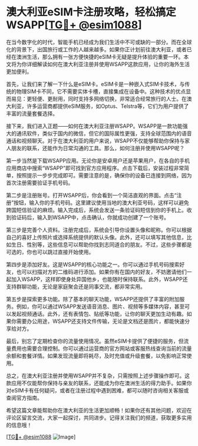 # 澳大利亚eSIM卡注册攻略，轻松搞定WSAPP[[TG💪+ @esim1088](https://t.me/s/esim1088)]

在当今数字化的时代，智能手机已经成为我们生活中不可或缺的一部分。而在全球化的背景下，出国旅行或工作的人越来越多。如果你正计划前往澳大利亚，或者已经在澳洲生活，那么拥有一张方便快捷的eSIM卡无疑是提升体验的重要一环。本文将为你详细解读如何在澳大利亚注册并使用WSAPP这款应用，让你的海外生活更加便利。

首先，让我们来了解一下什么是eSIM卡。eSIM卡是一种嵌入式SIM卡技术，与传统的物理SIM卡不同，它不需要实体卡槽，直接集成在设备中。这种技术的优点显而易见：更轻便、更耐用，同时支持多网络切换，非常适合经常旅行的人士。在澳大利亚，许多运营商都提供eSIM服务，如Optus、Telstra等，它们为用户提供了丰富的流量套餐选择。

接下来，我们进入正题——如何在澳大利亚注册WSAPP。WSAPP是一款功能强大的通讯软件，类似于国内的微信，但它的国际属性更强，支持全球范围内的语音通话和视频聊天。对于在澳大利亚的用户来说，WSAPP不仅能够帮助你保持与家人朋友的联系，还能作为日常沟通的工具。那么，如何注册并使用WSAPP呢？

第一步当然是下载WSAPP应用。无论你是安卓用户还是苹果用户，在各自的手机应用商店中搜索“WSAPP”即可找到官方应用程序。点击下载后，安装过程非常简单，按照提示一步步完成即可。需要注意的是，确保你的设备已连接到网络，因为首次注册需要验证手机号码。

第二步是注册账号。打开WSAPP后，你会看到一个简洁直观的界面。点击“注册”按钮，输入你的手机号码。这里建议使用当地的澳大利亚号码，这样可以避免跨国短信验证的麻烦。输入完成后，系统会发送一条验证码短信到你的手机上。收到验证码后，输入到WSAPP中，点击确认，你就成功创建了一个账号。

第三步是完善个人资料。注册完成后，系统会引导你设置头像和昵称。你可以根据自己的喜好上传照片或选择系统提供的默认头像。此外，还可以填写其他信息，比如生日、性别等，这些信息可以帮助你找到志同道合的朋友。不过，这些步骤都是可选的，你也可以跳过直接开始使用。

第四步是添加好友。这是WSAPP的核心功能之一。你可以通过手机号码搜索好友，也可以扫描对方的二维码进行添加。如果你有在国内的好友，不妨邀请他们一起加入WSAPP，这样即使身处异国他乡，也能随时保持联系。此外，WSAPP还支持群聊功能，无论是家庭聚会还是同事交流，都非常实用。

第五步是探索更多功能。除了基本的聊天功能，WSAPP还提供了丰富的附加服务。例如，你可以通过WSAPP发送语音消息、图片、视频等多媒体内容，甚至可以发起视频通话。此外，还有表情包、贴纸等功能，让你的聊天更加生动有趣。如果你需要办公用途，WSAPP还支持文件传输，无论是文档还是图片，都能快速分享给对方。

最后，别忘了定期检查你的流量使用情况。虽然eSIM卡提供了便捷的服务，但流量费用也需要合理控制。你可以通过运营商的官方网站或客服热线查询当前的流量余额和套餐详情。如果发现流量即将耗尽，及时充值或升级套餐，以免影响正常使用。

总之，在澳大利亚注册并使用WSAPP并不复杂，只需按照上述步骤操作即可。这款应用不仅能帮你保持与亲友的联系，还能成为你在澳洲生活的得力助手。如果你对eSIM卡有任何疑问，或者在注册过程中遇到困难，都可以随时咨询相关客服或查阅官方指南。

希望这篇文章能帮助你在澳大利亚的生活更加顺畅！如果你还有其他问题，欢迎在评论区留言交流，大家一起探讨，共同进步。记得关注我们的频道，获取更多实用的信息哦！

[[TG💪+ @esim1088](https://t.me/s/esim1088) ![Image](https://i.postimg.cc/4NQfJmqS/Snipaste-2025-05-13-00-14-12.png)]